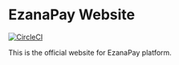 # EzanaPay Website

[![CircleCI](https://dl.circleci.com/status-badge/img/gh/ezanapay1/ezanapay.web/tree/main.svg?style=svg)](https://dl.circleci.com/status-badge/redirect/gh/ezanapay1/ezanapay.web/tree/main)

This is the official website for EzanaPay platform.
